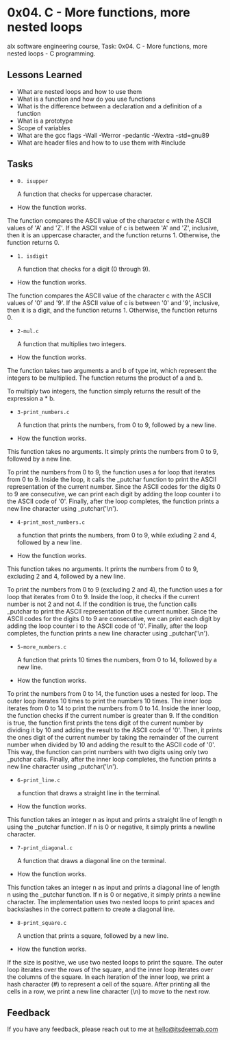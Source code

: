 # 0x04. C - More functions, more nested loops

alx software engineering course, Task: 0x04. C - More functions, more nested loops - C programming.

## Lessons Learned

- What are nested loops and how to use them
- What is a function and how do you use functions
- What is the difference between a declaration and a definition of a function
- What is a prototype
- Scope of variables
- What are the gcc flags -Wall -Werror -pedantic -Wextra -std=gnu89
- What are header files and how to to use them with #include

## Tasks

-     0. isupper

  A function that checks for uppercase character.

- How the function works.

The function compares the ASCII value of the character c with the ASCII values of 'A' and 'Z'. If the ASCII value of c is between 'A' and 'Z', inclusive, then it is an uppercase character, and the function returns 1. Otherwise, the function returns 0.

-     1. isdigit

  A function that checks for a digit (0 through 9).

- How the function works.

The function compares the ASCII value of the character c with the ASCII values of '0' and '9'. If the ASCII value of c is between '0' and '9', inclusive, then it is a digit, and the function returns 1. Otherwise, the function returns 0.

-     2-mul.c

  A function that multiplies two integers.

- How the function works.

The function takes two arguments a and b of type int, which represent the integers to be multiplied. The function returns the product of a and b.

To multiply two integers, the function simply returns the result of the expression a \* b.

-     3-print_numbers.c

  A function that prints the numbers, from 0 to 9, followed by a new line.

- How the function works.

This function takes no arguments. It simply prints the numbers from 0 to 9, followed by a new line.

To print the numbers from 0 to 9, the function uses a for loop that iterates from 0 to 9. Inside the loop, it calls the \_putchar function to print the ASCII representation of the current number. Since the ASCII codes for the digits 0 to 9 are consecutive, we can print each digit by adding the loop counter i to the ASCII code of '0'. Finally, after the loop completes, the function prints a new line character using \_putchar('\n').

-     4-print_most_numbers.c

  a function that prints the numbers, from 0 to 9, while exluding 2 and 4, followed by a new line.

- How the function works.

This function takes no arguments. It prints the numbers from 0 to 9, excluding 2 and 4, followed by a new line.

To print the numbers from 0 to 9 (excluding 2 and 4), the function uses a for loop that iterates from 0 to 9. Inside the loop, it checks if the current number is not 2 and not 4. If the condition is true, the function calls \_putchar to print the ASCII representation of the current number. Since the ASCII codes for the digits 0 to 9 are consecutive, we can print each digit by adding the loop counter i to the ASCII code of '0'. Finally, after the loop completes, the function prints a new line character using \_putchar('\n').

-     5-more_numbers.c

  A function that prints 10 times the numbers, from 0 to 14, followed by a new line.

- How the function works.

To print the numbers from 0 to 14, the function uses a nested for loop. The outer loop iterates 10 times to print the numbers 10 times. The inner loop iterates from 0 to 14 to print the numbers from 0 to 14. Inside the inner loop, the function checks if the current number is greater than 9. If the condition is true, the function first prints the tens digit of the current number by dividing it by 10 and adding the result to the ASCII code of '0'. Then, it prints the ones digit of the current number by taking the remainder of the current number when divided by 10 and adding the result to the ASCII code of '0'. This way, the function can print numbers with two digits using only two \_putchar calls. Finally, after the inner loop completes, the function prints a new line character using \_putchar('\n').

-     6-print_line.c

  a function that draws a straight line in the terminal.

- How the function works.

This function takes an integer n as input and prints a straight line of length n using the \_putchar function. If n is 0 or negative, it simply prints a newline character.

-     7-print_diagonal.c

  A function that draws a diagonal line on the terminal.

- How the function works.

This function takes an integer n as input and prints a diagonal line of length n using the \_putchar function. If n is 0 or negative, it simply prints a newline character. The implementation uses two nested loops to print spaces and backslashes in the correct pattern to create a diagonal line.

-     8-print_square.c

  A unction that prints a square, followed by a new line.

- How the function works.

If the size is positive, we use two nested loops to print the square. The outer loop iterates over the rows of the square, and the inner loop iterates over the columns of the square. In each iteration of the inner loop, we print a hash character (#) to represent a cell of the square. After printing all the cells in a row, we print a new line character (\n) to move to the next row.

## Feedback

If you have any feedback, please reach out to me at hello@itsdeemab.com
